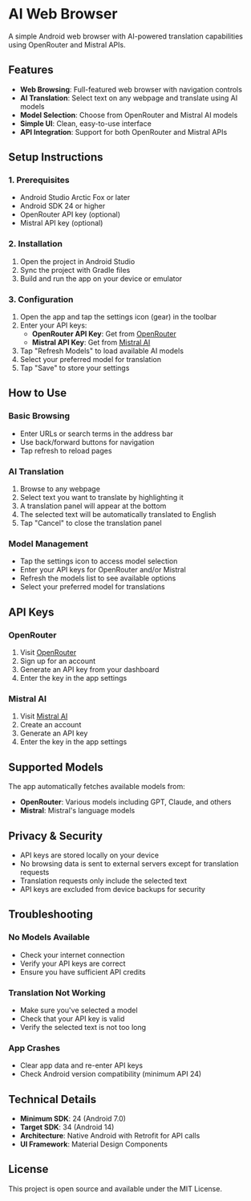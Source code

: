 # AI Web Browser

A simple Android web browser with AI-powered translation capabilities using OpenRouter and Mistral APIs.

## Features

- **Web Browsing**: Full-featured web browser with navigation controls
- **AI Translation**: Select text on any webpage and translate using AI models
- **Model Selection**: Choose from OpenRouter and Mistral AI models
- **Simple UI**: Clean, easy-to-use interface
- **API Integration**: Support for both OpenRouter and Mistral APIs

## Setup Instructions

### 1. Prerequisites
- Android Studio Arctic Fox or later
- Android SDK 24 or higher
- OpenRouter API key (optional)
- Mistral API key (optional)

### 2. Installation
1. Open the project in Android Studio
2. Sync the project with Gradle files
3. Build and run the app on your device or emulator

### 3. Configuration
1. Open the app and tap the settings icon (gear) in the toolbar
2. Enter your API keys:
   - **OpenRouter API Key**: Get from [OpenRouter](https://openrouter.ai/)
   - **Mistral API Key**: Get from [Mistral AI](https://mistral.ai/)
3. Tap "Refresh Models" to load available AI models
4. Select your preferred model for translation
5. Tap "Save" to store your settings

## How to Use

### Basic Browsing
- Enter URLs or search terms in the address bar
- Use back/forward buttons for navigation
- Tap refresh to reload pages

### AI Translation
1. Browse to any webpage
2. Select text you want to translate by highlighting it
3. A translation panel will appear at the bottom
4. The selected text will be automatically translated to English
5. Tap "Cancel" to close the translation panel

### Model Management
- Tap the settings icon to access model selection
- Enter your API keys for OpenRouter and/or Mistral
- Refresh the models list to see available options
- Select your preferred model for translations

## API Keys

### OpenRouter
1. Visit [OpenRouter](https://openrouter.ai/)
2. Sign up for an account
3. Generate an API key from your dashboard
4. Enter the key in the app settings

### Mistral AI
1. Visit [Mistral AI](https://mistral.ai/)
2. Create an account
3. Generate an API key
4. Enter the key in the app settings

## Supported Models

The app automatically fetches available models from:
- **OpenRouter**: Various models including GPT, Claude, and others
- **Mistral**: Mistral's language models

## Privacy & Security

- API keys are stored locally on your device
- No browsing data is sent to external servers except for translation requests
- Translation requests only include the selected text
- API keys are excluded from device backups for security

## Troubleshooting

### No Models Available
- Check your internet connection
- Verify your API keys are correct
- Ensure you have sufficient API credits

### Translation Not Working
- Make sure you've selected a model
- Check that your API key is valid
- Verify the selected text is not too long

### App Crashes
- Clear app data and re-enter API keys
- Check Android version compatibility (minimum API 24)

## Technical Details

- **Minimum SDK**: 24 (Android 7.0)
- **Target SDK**: 34 (Android 14)
- **Architecture**: Native Android with Retrofit for API calls
- **UI Framework**: Material Design Components

## License

This project is open source and available under the MIT License.
